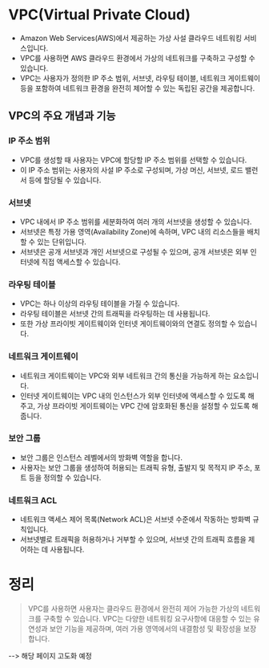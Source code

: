 # VPC(Virtual Private Cloud)
- Amazon Web Services(AWS)에서 제공하는 가상 사설 클라우드 네트워킹 서비스입니다. 
- VPC를 사용하면 AWS 클라우드 환경에서 가상의 네트워크를 구축하고 구성할 수 있습니다. 
- VPC는 사용자가 정의한 IP 주소 범위, 서브넷, 라우팅 테이블, 네트워크 게이트웨이 등을 포함하여 네트워크 환경을 완전히 제어할 수 있는 독립된 공간을 제공합니다.



## VPC의 주요 개념과 기능

### IP 주소 범위
- VPC를 생성할 때 사용자는 VPC에 할당할 IP 주소 범위를 선택할 수 있습니다. 
- 이 IP 주소 범위는 사용자의 사설 IP 주소로 구성되며, 가상 머신, 서브넷, 로드 밸런서 등에 할당될 수 있습니다.

### 서브넷
- VPC 내에서 IP 주소 범위를 세분화하여 여러 개의 서브넷을 생성할 수 있습니다. 
- 서브넷은 특정 가용 영역(Availability Zone)에 속하며, VPC 내의 리소스들을 배치할 수 있는 단위입니다.
- 서브넷은 공개 서브넷과 개인 서브넷으로 구성될 수 있으며, 공개 서브넷은 외부 인터넷에 직접 액세스할 수 있습니다.

### 라우팅 테이블
- VPC는 하나 이상의 라우팅 테이블을 가질 수 있습니다. 
- 라우팅 테이블은 서브넷 간의 트래픽을 라우팅하는 데 사용됩니다. 
- 또한 가상 프라이빗 게이트웨이와 인터넷 게이트웨이와의 연결도 정의할 수 있습니다.

### 네트워크 게이트웨이
- 네트워크 게이트웨이는 VPC와 외부 네트워크 간의 통신을 가능하게 하는 요소입니다. 
- 인터넷 게이트웨이는 VPC 내의 인스턴스가 외부 인터넷에 액세스할 수 있도록 해주고, 가상 프라이빗 게이트웨이는 VPC 간에 암호화된 통신을 설정할 수 있도록 해줍니다.

### 보안 그룹
- 보안 그룹은 인스턴스 레벨에서의 방화벽 역할을 합니다. 
- 사용자는 보안 그룹을 생성하여 허용되는 트래픽 유형, 출발지 및 목적지 IP 주소, 포트 등을 정의할 수 있습니다.

### 네트워크 ACL
- 네트워크 액세스 제어 목록(Network ACL)은 서브넷 수준에서 작동하는 방화벽 규칙입니다.
- 서브넷별로 트래픽을 허용하거나 거부할 수 있으며, 서브넷 간의 트래픽 흐름을 제어하는 데 사용됩니다.

# 정리
> VPC를 사용하면 사용자는 클라우드 환경에서 완전히 제어 가능한 가상의 네트워크를 구축할 수 있습니다. VPC는 다양한 네트워킹 요구사항에 대응할 수 있는 유연성과 보안 기능을 제공하며, 여러 가용 영역에서의 내결함성 및 확장성을 보장합니다.

--> 해당 페이지 고도화 예정